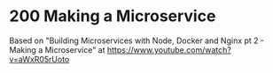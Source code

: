 # 200 Making a Microservice

Based on "Building Microservices with Node, Docker and Nginx pt 2 - Making a Microservice" at https://www.youtube.com/watch?v=aWxR05rUoto
